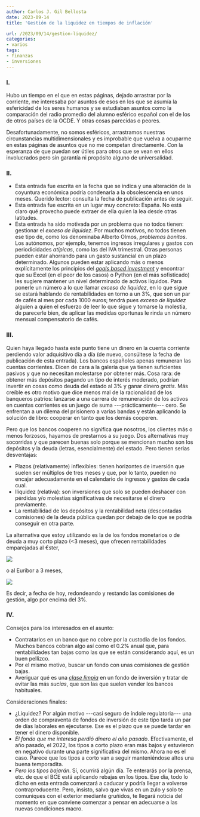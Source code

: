 ```yaml
---
author: Carlos J. Gil Bellosta
date: 2023-09-14
title: 'Gestión de la liquidez en tiempos de inflación'

url: /2023/09/14/gestion-liquidez/
categories:
- varios
tags:
- finanzas
- inversiones
---
```


### I.

Hubo un tiempo en el que en estas páginas, dejado arrastrar por la corriente, me interesaba por asuntos de esos en los que se asumía la esfericidad de los seres humanos y se estudiaban asuntos como la comparación del radio promedio del alumno esférico español con el de los de otros países de la OCDE. Y otras cosas parecidas o peores.

Desafortunadamente, no somos esféricos, arrastramos nuestras circunstancias multidimensionales y es improbable que vuelva a ocuparme en estas páginas de asuntos que no me competan directamente. Con la esperanza de que puedan ser útiles para otros que se vean en ellos involucrados pero sin garantía ni propósito alguno de universalidad.

### II.

* Esta entrada fue escrita en la fecha que se indica y una alteración de la coyuntura económica podría condenarla a la obsolescencia en unos meses. Querido lector: consulta la fecha de publicación antes de seguir.
* Esta entrada fue escrita en un lugar muy concreto: España. No está claro qué provecho puede extraer de ella quien la lea desde otras latitudes.
* Esta entrada ha sido motivada por un problema que no todos tienen: gestionar el _exceso de liquidez_. Por muchos motivos, no todos tienen ese tipo de, como los denominaba Alberto Olmos, _problemas bonitos_. Los autónomos, por ejemplo, tenemos ingresos irregulares y gastos con periodicidades _atípicas_, como las del IVA trimestral. Otras personas pueden estar ahorrando para un gasto sustancial en un plazo determinado. Algunos pueden estar aplicando más o menos explícitamente los principios del
[_goals based investment_](/2023/06/20/goals-based-investment/)
y encontrar que su Excel (en el peor de los casos) o Python (en el más sofisticado) les sugiere mantener un nivel determinado de activos líquidos. Para ponerle un número a lo que llamar _exceso de liquidez_, en lo que sigue se estará hablando de rentabilidades en torno a un 3%, que son un par de cafés al mes por cada 1000 euros; tendrá pues _exceso de liquidez_ alguien a quien el esfuerzo de leer lo que sigue y tomarse la molestia, de parecerle bien, de aplicar las medidas oportunas le rinda un número mensual compensatorio de cafés.

### III.

Quien haya llegado hasta este punto tiene un dinero en la cuenta corriente perdiendo valor adquisitivo día a día (de nuevo, consúltese la fecha de publicación de esta entrada). Los bancos españoles apenas remuneran las cuentas corrientes. Dicen de cara a la galería que ya tienen suficientes pasivos y que no necesitan molestarse por obtener más. Cosa rara: de obtener más depósitos pagando un tipo de interés moderado, podrían invertir en cosas como deuda del estado al 3% y ganar dinero _gratis_. Más creíble es otro motivo que dice menos mal de la racionalidad de los banqueros patrios: lanzarse a una carrera de remuneración de los activos en cuentas corrientes es un juego de suma ---prácticamente--- cero. Se enfrentan a un dilema del prisionero a varias bandas y están aplicando la solución de libro: cooperar en tanto que los demás cooperen.

Pero que los bancos cooperen no significa que nosotros, los clientes más o menos forzosos, hayamos de prestarnos a su juego. Dos alternativas muy socorridas y que parecen buenas solo porque se mencionan mucho son los depósitos y la deuda (letras, esencialmente) del estado. Pero tienen serias desventajas:

* Plazos (relativamente) inflexibles: tienen horizontes de inversión que suelen ser múltiplos de tres meses y que, por lo tanto, pueden no encajar adecuadamente en el calendario de ingresos y gastos de cada cual.
* Iliquidez (relativa): son inversiones que solo se pueden deshacer con pérdidas y/o molestias significativas de necesitarse el dinero previamente.
* La rentabilidad de los depósitos y la rentabilidad neta (descontadas comisiones) de la deuda pública quedan por debajo de lo que se podría conseguir en otra parte.

La alternativa que estoy utilizando es la de los fondos monetarios o de deuda a muy corto plazo (<3 meses), que ofrecen rentabilidades emparejadas al €ster,

![](/wp-uploads/2023/rentabilidad_ester.png#center)

o al Euribor a 3 meses,

![](/wp-uploads/2023/rentabilidad_euribor3m.png#center)

Es decir, a fecha de hoy, redondeando y restando las comisiones de gestión, algo por encima del 3%.

### IV.

Consejos para los interesados en el asunto:

* Contratarlos en un banco que no cobre por la custodia de los fondos. Muchos bancos cobran algo así como el 0.2% anual que, para rentabilidades tan bajas como las que se están considerando aquí, es un buen pellizco.
* Por el mismo motivo, buscar un fondo con unas comisiones de gestión bajas.
* Averiguar qué es una
[_clase limpia_](https://www.finect.com/usuario/carlosalosete/articulos/que-como-funcionan-clases-limpias-fondos-inversion)
en un fondo de inversión y tratar de evitar las más _sucias_, que son las que suelen vender los bancos habituales.

Consideraciones finales:

* ¿Liquidez? Por algún motivo ---casi seguro de índole regulatoria--- una orden de compraventa de fondos de inversión de este tipo tarda un par de días laborales en ejecutarse. Ese es el plazo que se puede tardar en tener el dinero disponible.
* _El fondo que me interesa perdió dinero el año pasado_. Efectivamente, el año pasado, el 2022, los tipos a corto plazo eran más bajos y estuvieron en negativo durante una parte significativa del mismo. Ahora no es el caso. Parece que los tipos a corto van a seguir manteniéndose altos una buena temporadita.
* _Pero los tipos bajarán_. Sí, ocurrirá algún día. Te enterarás por la prensa, etc. de que el BCE está aplicando rebajas en los tipos. Ese día, todo lo dicho en esta entrada comenzará a caducar y podría llegar a volverse contraproducente. Pero, insisto, salvo que vivas en un zulo y solo te comuniques con el exterior mediante gruñidos, te llegará noticia del momento en que conviene comenzar a pensar en adecuarse a las nuevas condiciones macro.